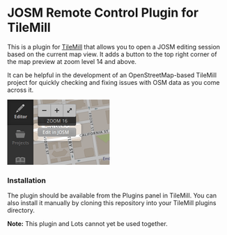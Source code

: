 JOSM Remote Control Plugin for TileMill
=======================================

This is a plugin for [TileMill][1] that allows you to open a JOSM editing
session based on the current map view.  It adds a button to the top right
corner of the map preview at zoom level 14 and above.

It can be helpful in the development of an OpenStreetMap-based TileMill project
for quickly checking and fixing issues with OSM data as you come across it.

[1]: http://tilemill.com

![screenshot](https://github.com/ajashton/tilemill-josm-remote/raw/master/screenshot.png)

### Installation

The plugin should be available from the Plugins panel in TileMill. You can also install it manually by cloning this repository into your TileMill plugins directory.

__Note:__ This plugin and Lots cannot yet be used together.
